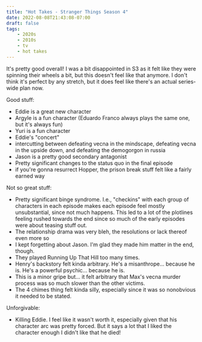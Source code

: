```yaml
---
title: "Hot Takes - Stranger Things Season 4"
date: 2022-08-08T21:43:08-07:00
draft: false
tags:
    - 2020s
    - 2010s
    - tv
    - hot takes
---
```

It's pretty good overall! I was a bit disappointed in S3 as it felt like they were spinning their wheels a bit, but this doesn't feel like that anymore. I don't think it's perfect by any stretch, but it does feel like there's an actual series-wide plan now.

Good stuff:
- Eddie is a great new character
- Argyle is a fun character (Eduardo Franco always plays the same one, but it's always fun)
- Yuri is a fun character
- Eddie's "concert"
- intercutting between defeating vecna in the mindscape, defeating vecna in the upside down, and defeating the demogorgon in russia
- Jason is a pretty good secondary antagonist
- Pretty significant changes to the status quo in the final episode
- if you're gonna resurrect Hopper, the prison break stuff felt like a fairly earned way

Not so great stuff:
- Pretty significant binge syndrome. I.e., "checkins" with each group of characters in each episode makes each episode feel mostly unsubstantial, since not much happens. This led to a lot of the plotlines feeling rushed towards the end since so much of the early episodes were about teasing stuff out.
- The relationship drama was very bleh, the resolutions or lack thereof even more so
- I kept forgetting about Jason. I'm glad they made him matter in the end, though.
- They played Running Up That Hill too many times.
- Henry's backstory felt kinda arbitrary. He's a misanthrope... because he is. He's a powerful psychic... because he is.
- This is a minor gripe but... it felt arbitrary that Max's vecna murder process was so much slower than the other victims.
- The 4 chimes thing felt kinda silly, especially since it was so nonobvious it needed to be stated.

Unforgivable:
- Killing Eddie. I feel like it wasn't worth it, especially given that his character arc was pretty forced. But it says a lot that I liked the character enough I didn't like that he died!
